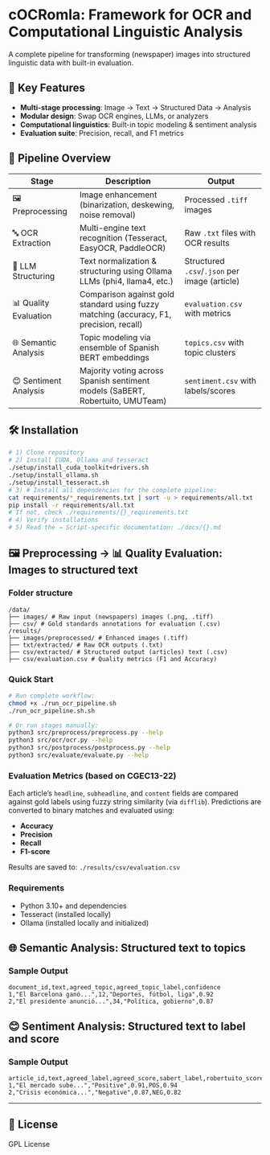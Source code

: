 # cOCRomla: Framework for OCR and Computational Linguistic Analysis
A complete pipeline for transforming (newspaper) images into structured linguistic data with built-in evaluation.

## 🌟 Key Features
- **Multi-stage processing**: Image → Text → Structured Data → Analysis
- **Modular design**: Swap OCR engines, LLMs, or analyzers
- **Computational linguistics**: Built-in topic modeling & sentiment analysis
- **Evaluation suite**: Precision, recall, and F1 metrics

## 🔄 Pipeline Overview

| Stage | Description | Output |
|-------|-------------|--------|
| 🖼️ Preprocessing | Image enhancement (binarization, deskewing, noise removal) | Processed `.tiff` images |
| 🔤 OCR Extraction | Multi-engine text recognition (Tesseract, EasyOCR, PaddleOCR) | Raw `.txt` files with OCR results |
| 🧠 LLM Structuring | Text normalization & structuring using Ollama LLMs (phi4, llama4, etc.) | Structured `.csv`/`.json` per image (article) |
| 📊 Quality Evaluation | Comparison against gold standard using fuzzy matching (accuracy, F1, precision, recall) | `evaluation.csv` with metrics |
| 🌐 Semantic Analysis | Topic modeling via ensemble of Spanish BERT embeddings | `topics.csv` with topic clusters |
| 😊 Sentiment Analysis | Majority voting across Spanish sentiment models (SaBERT, Robertuito, UMUTeam) | `sentiment.csv` with labels/scores |

## 🛠️ Installation

```bash
# 1) Clone repository
# 2) Install CUDA, Ollama and tesseract
./setup/install_cuda_toolkit+drivers.sh
./setup/install_ollama.sh
./setup/install_tesseract.sh
# 3) # Install all dependencies for the complete pipeline:
cat requirements/*_requirements.txt | sort -u > requirements/all.txt
pip install -r requirements/all.txt
# If not, check ./requirements/{}_requirements.txt
# 4) Verify installations
# 5) Read the → Script-specific documentation: ./docs/{}.md
```

## 🖼️ Preprocessing → 📊 Quality Evaluation: Images to structured text

### Folder structure

```
/data/
├── images/ # Raw input (newspapers) images (.png, .tiff)
├── csv/ # Gold standards annotations for evaluation (.csv)
/results/
├── images/preprocessed/ # Enhanced images (.tiff)
├── txt/extracted/ # Raw OCR outputs (.txt)
├── csv/extracted/ # Structured output (articles) text (.csv)
├── csv/evaluation.csv # Quality metrics (F1 and Accuracy)
```

### Quick Start

```bash
# Run complete workflow:
chmod +x ./run_ocr_pipeline.sh
./run_ocr_pipeline.sh.sh 

# Or run stages manually:
python3 src/preprocess/preprocess.py --help
python3 src/ocr/ocr.py --help
python3 src/postprocess/postprocess.py --help
python3 src/evaluate/evaluate.py --help
```

### Evaluation Metrics (based on CGEC13-22)

Each article’s `headline`, `subheadline`, and `content` fields are compared against gold labels using fuzzy string similarity (via `difflib`). Predictions are converted to binary matches and evaluated using:

- **Accuracy**
- **Precision**
- **Recall**
- **F1-score**

Results are saved to: `./results/csv/evaluation.csv`

### Requirements

- Python 3.10+ and dependencies
- Tesseract (installed locally)
- Ollama (installed locally and initialized)

## 🌐 Semantic Analysis: Structured text to topics

### Sample Output

```
document_id,text,agreed_topic,agreed_topic_label,confidence
1,"El Barcelona ganó...",12,"Deportes, fútbol, liga",0.92
2,"El presidente anunció...",34,"Política, gobierno",0.87
```

## 😊 Sentiment Analysis: Structured text to label and score

### Sample Output

```
article_id,text,agreed_label,agreed_score,sabert_label,robertuito_score
1,"El mercado sube...","Positive",0.91,POS,0.94
2,"Crisis económica...","Negative",0.87,NEG,0.82
```

---

## 🧾 License
GPL License